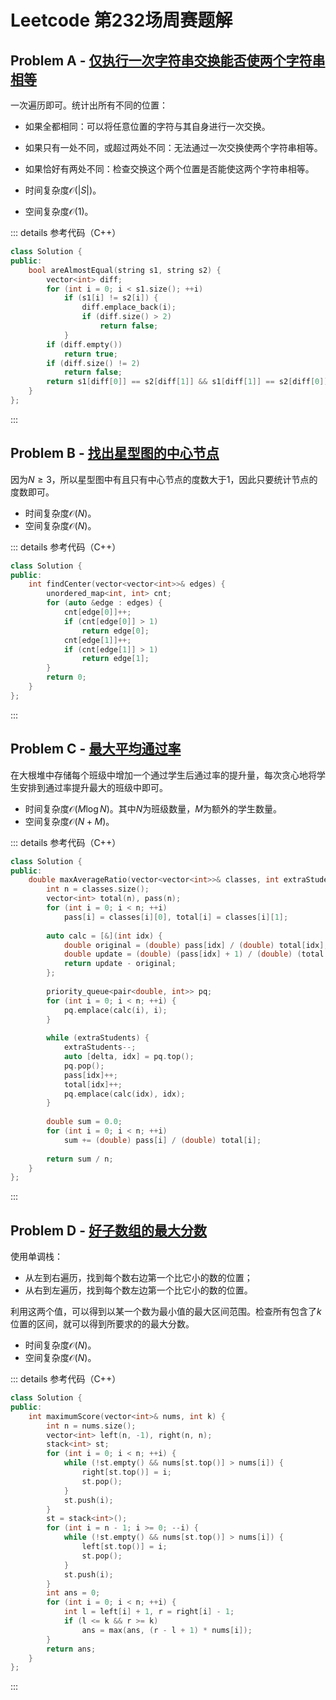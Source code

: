 # Leetcode 第232场周赛题解

## Problem A - [仅执行一次字符串交换能否使两个字符串相等](https://leetcode.cn/problems/check-if-one-string-swap-can-make-strings-equal/)

一次遍历即可。统计出所有不同的位置：

- 如果全都相同：可以将任意位置的字符与其自身进行一次交换。
- 如果只有一处不同，或超过两处不同：无法通过一次交换使两个字符串相等。
- 如果恰好有两处不同：检查交换这个两个位置是否能使这两个字符串相等。

- 时间复杂度$\mathcal{O}(|S|)$。
- 空间复杂度$\mathcal{O}(1)$。

::: details 参考代码（C++）

```cpp
class Solution {
public:
    bool areAlmostEqual(string s1, string s2) {
        vector<int> diff;
        for (int i = 0; i < s1.size(); ++i)
            if (s1[i] != s2[i]) {
                diff.emplace_back(i);
                if (diff.size() > 2)
                    return false;
            }
        if (diff.empty())
            return true;
        if (diff.size() != 2)
            return false;
        return s1[diff[0]] == s2[diff[1]] && s1[diff[1]] == s2[diff[0]];
    }
};
```

:::

## Problem B - [找出星型图的中心节点](https://leetcode.cn/problems/find-center-of-star-graph/)

因为$N\geq3$，所以星型图中有且只有中心节点的度数大于$1$，因此只要统计节点的度数即可。

- 时间复杂度$\mathcal{O}(N)$。
- 空间复杂度$\mathcal{O}(N)$。

::: details 参考代码（C++）

```cpp
class Solution {
public:
    int findCenter(vector<vector<int>>& edges) {
        unordered_map<int, int> cnt;
        for (auto &edge : edges) {
            cnt[edge[0]]++;
            if (cnt[edge[0]] > 1)
                return edge[0];
            cnt[edge[1]]++;
            if (cnt[edge[1]] > 1)
                return edge[1];
        }
        return 0;
    }
};
```

:::

## Problem C - [最大平均通过率](https://leetcode.cn/problems/maximum-average-pass-ratio/)

在大根堆中存储每个班级中增加一个通过学生后通过率的提升量，每次贪心地将学生安排到通过率提升最大的班级中即可。

- 时间复杂度$\mathcal{O}(M\log N)$。其中$N$为班级数量，$M$为额外的学生数量。
- 空间复杂度$\mathcal{O}(N+M)$。

::: details 参考代码（C++）

```cpp
class Solution {
public:
    double maxAverageRatio(vector<vector<int>>& classes, int extraStudents) {
        int n = classes.size();
        vector<int> total(n), pass(n);
        for (int i = 0; i < n; ++i)
            pass[i] = classes[i][0], total[i] = classes[i][1];
        
        auto calc = [&](int idx) {
            double original = (double) pass[idx] / (double) total[idx];
            double update = (double) (pass[idx] + 1) / (double) (total[idx] + 1);  
            return update - original;
        };
        
        priority_queue<pair<double, int>> pq;
        for (int i = 0; i < n; ++i) {
            pq.emplace(calc(i), i);
        }
        
        while (extraStudents) {
            extraStudents--;
            auto [delta, idx] = pq.top();
            pq.pop();
            pass[idx]++;
            total[idx]++;
            pq.emplace(calc(idx), idx);
        }
        
        double sum = 0.0;
        for (int i = 0; i < n; ++i)
            sum += (double) pass[i] / (double) total[i];
        
        return sum / n;
    }
};
```

:::

## Problem D - [好子数组的最大分数](https://leetcode.cn/problems/maximum-score-of-a-good-subarray/)

使用单调栈：

- 从左到右遍历，找到每个数右边第一个比它小的数的位置；
- 从右到左遍历，找到每个数左边第一个比它小的数的位置。

利用这两个值，可以得到以某一个数为最小值的最大区间范围。检查所有包含了$k$位置的区间，就可以得到所要求的的最大分数。

- 时间复杂度$\mathcal{O}(N)$。
- 空间复杂度$\mathcal{O}(N)$。

::: details 参考代码（C++）

```cpp
class Solution {
public:
    int maximumScore(vector<int>& nums, int k) {
        int n = nums.size();
        vector<int> left(n, -1), right(n, n);
        stack<int> st;
        for (int i = 0; i < n; ++i) {
            while (!st.empty() && nums[st.top()] > nums[i]) {
                right[st.top()] = i;
                st.pop();
            }
            st.push(i);
        }
        st = stack<int>();
        for (int i = n - 1; i >= 0; --i) {
            while (!st.empty() && nums[st.top()] > nums[i]) {
                left[st.top()] = i;
                st.pop();
            }
            st.push(i);
        }
        int ans = 0;
        for (int i = 0; i < n; ++i) {
            int l = left[i] + 1, r = right[i] - 1;
            if (l <= k && r >= k)
                ans = max(ans, (r - l + 1) * nums[i]);
        }
        return ans;
    }
};
```

:::

<Utterances />
